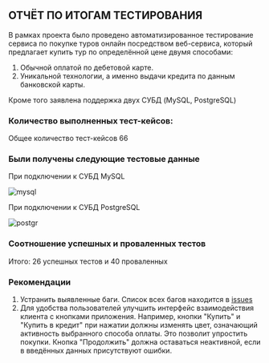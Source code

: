 ## ОТЧЁТ ПО ИТОГАМ ТЕСТИРОВАНИЯ

В рамках проекта было проведено автоматизированное тестирование сервиса по покупке туров онлайн посредством веб-сервиса, который предлагает купить тур по определённой цене двумя способами:

1. Обычной оплатой по дебетовой карте.
2. Уникальной технологии, а именно выдачи кредита по данным банковской карты.

Кроме того заявлена поддержка двух СУБД (MySQL, PostgreSQL)

### Количество выполненных тест-кейсов:

Общее количество тест-кейсов 66

### Были получены следующие тестовые данные

При подключении к СУБД MySQL

![mysql](https://github.com/Tatiana-Zenina/DIPLOM_QA58/assets/125150986/f95c4a9f-7950-4f33-b959-869e90307ee7)

При подключении к СУБД PostgreSQL

![postgr](https://github.com/Tatiana-Zenina/DIPLOM_QA58/assets/125150986/b8cda5d5-6da2-4dc5-8271-55516b7d1c1b)

### Соотношение успешных и проваленных тестов

Итого: 26 успешных тестов и 40 проваленных

### Рекомендации

1. Устранить выявленные баги. Список всех багов находится в [issues](https://github.com/Tatiana-Zenina/DIPLOM_QA58/issues)
2. Для удобства пользователей улучшить интерфейс взаимодействия клиента с кнопками приложения. Например, кнопки "Купить" и "Купить в кредит" при нажатии должны изменять цвет, означающий активность выбранного способа оплаты. Это позволит упростить покупки.
Кнопка "Продолжить" должна оставаться неактивной, если в введённых данных присутствуют ошибки.
